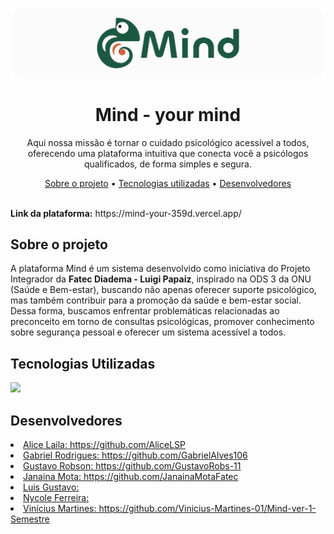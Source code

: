 <p align="center">
<img align="auto" width="700px" src="img/background&logo_readme.png">
</p>
<h1 align="center"> Mind - your mind </h1>
<p align="center">Aqui nossa missão é tornar o cuidado psicológico acessível a todos, oferecendo uma plataforma intuitiva que conecta você a psicólogos qualificados, de forma simples e segura. </p>

<div align="center">
  
   [Sobre o projeto](#sobre-o-projeto) • [Tecnologias utilizadas](#tecnologias-utilizadas) • [Desenvolvedores](#desenvolvedores) 
   
</div>
<br>
<b> Link da plataforma:</b> https://mind-your-359d.vercel.app/

## Sobre o projeto

<p>A plataforma Mind é um sistema desenvolvido como iniciativa do Projeto Integrador da <b>Fatec Diadema - Luigi Papaiz</b>, inspirado na ODS 3 da ONU (Saúde e Bem-estar), buscando não apenas oferecer suporte psicológico, mas também contribuir para a promoção da saúde e bem-estar social. Dessa forma, buscamos enfrentar problemáticas relacionadas ao preconceito em torno de consultas psicológicas, promover conhecimento sobre segurança pessoal e oferecer um sistema acessível a todos.</p>

## Tecnologias Utilizadas

<a href="https://skillicons.dev">
    <img src="https://skillicons.dev/icons?i=html,css,js,bootstrap" />
</a>

## Desenvolvedores

<u>
  <li>Alice Laila: https://github.com/AliceLSP </li>
  <li>Gabriel Rodrigues: https://github.com/GabrielAlves106 </li>
  <li>Gustavo Robson: https://github.com/GustavoRobs-11 </li>
  <li>Janaina Mota: https://github.com/JanainaMotaFatec </li>
  <li>Luis Gustavo: </li>
  <li>Nycole Ferreira: </li>
  <li>Vinícius Martines: https://github.com/Vinicius-Martines-01/Mind-ver-1-Semestre </li>
</u>

<!--
# O site
https://mind-your-359d.vercel.app/-->
